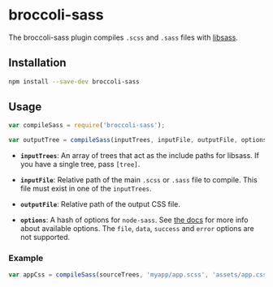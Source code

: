 # broccoli-sass

The broccoli-sass plugin compiles `.scss` and `.sass` files with
[libsass](https://github.com/hcatlin/libsass).

## Installation

```bash
npm install --save-dev broccoli-sass
```

## Usage

```js
var compileSass = require('broccoli-sass');

var outputTree = compileSass(inputTrees, inputFile, outputFile, options);
```

* **`inputTrees`**: An array of trees that act as the include paths for
  libsass. If you have a single tree, pass `[tree]`.

* **`inputFile`**: Relative path of the main `.scss` or `.sass` file to compile. This
  file must exist in one of the `inputTrees`.

* **`outputFile`**: Relative path of the output CSS file.

* **`options`**: A hash of options for `node-sass`. 
  See [the docs](https://github.com/andrew/node-sass)
  for more info about available options. The
  `file`, `data`, `success` and `error` options are not supported.

### Example

```js
var appCss = compileSass(sourceTrees, 'myapp/app.scss', 'assets/app.css');
```
